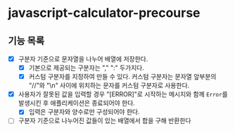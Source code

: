 # javascript-calculator-precourse

## 기능 목록

- [x] 구분자 기준으로 문자열을 나누어 배열에 저장한다.
  - [x] 기본으로 제공되는 구분자는 "," ":" 두가지다.
  - [x] 커스텀 구분자를 지정하여 만들 수 있다. 커스텀 구분자는 문자열 앞부분의 "//"와 "\n" 사이에 위치하는 문자를 커스텀 구분자로 사용한다.
- [x] 사용자가 잘못된 값을 입력할 경우 "[ERROR]"로 시작하는 메시지와 함께 `Error`를 발생시킨 후 애플리케이션은 종료되어야 한다.
  - [x] 입력은 구분자와 양수로만 구성되어야 한다.
- [ ] 구분자 기준으로 나누어진 값들이 있는 배열에서 합을 구해 반환한다
